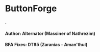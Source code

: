 # ButtonForge

.
#### Author: Alternator (Massiner of Nathrezim)
#### BFA Fixes: DT85 (Zaranias - Aman'thul)
